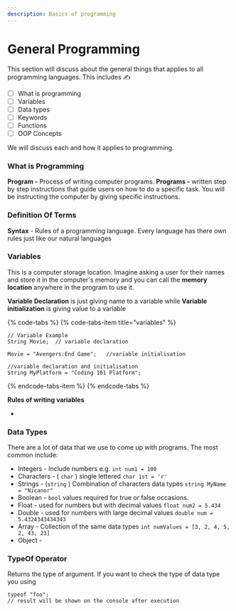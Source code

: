 ```yaml
---
description: Basics of programming
---
```


# General Programming

This section will discuss about the general things that applies to all programming languages. This includes ✍ 

* [ ] What is programming
* [ ] Variables
* [ ] Data types
* [ ] Keywords
* [ ] Functions
* [ ] OOP Concepts

We will discuss each and how it applies to programming.

### What is Programming

**Program -** Process of writing computer programs. **Programs -** written step by step instructions that guide users on how to do a specific task. You will be instructing the computer by giving specific instructions.

### Definition Of Terms

**Syntax** - Rules of a programming language. Every language has there own rules just like our natural languages

### Variables

This is a computer storage location. Imagine asking a user for their names and store it in the computer's memory and you can call the **memory location**  anywhere in the program to use it.

**Variable Declaration** is just giving name to a variable while **Variable initialization** is giving value to a variable

{% code-tabs %}
{% code-tabs-item title="variables" %}
```text
// Variable Example
String Movie;  // variable declaration

Movie = "Avengers:End Game";   //variable initialisation

//variable declaration and initialisation
String MyPlatform = "Coding 101 Platform";
```
{% endcode-tabs-item %}
{% endcode-tabs %}

**Rules of writing variables**

* 
### Data Types

There are a lot of data that we use to come up with programs. The most common include:

* Integers - Include numbers e.g. `int num1 = 100` 
* Characters - \( `char` \) single lettered  `char 1st = 'r'`  
* Strings - \(`string` \) Combination of characters data types `string MyName = "Nicanor"` 
* Boolean - `bool` values required for true or false occasions.
* Float - used for numbers but with decimal values `float num2 = 5.434` 
* Double - used for numbers with large decimal values `double num = 5.4324343434343` 
* Array - Collection of the same data types `int numValues = [3, 2, 4, 5, 2, 43, 23]` 
* Object - 



### TypeOf Operator

Returns the type of argument. If you want to check the type of data type you using 

```text
typeof "foo";
// result will be shown on the console after execution
```



